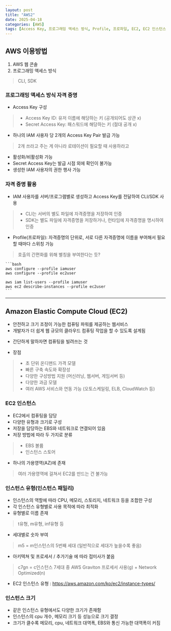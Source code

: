 ```yaml
---
layout: post
title: "AWS2"
date: 2025-04-18
categories: [AWS]
tags: [Access Key, 프로그래밍 액세스 방식, Profile, 프로파일, EC2, EC2 인스턴스]
---
```

## AWS 이용방법
1. AWS 웹 콘솔
2. 프로그래밍 액세스 방식
> CLI, SDK  

### 프로그래밍 액세스 방식 자격 증명
- Access Key 구성  
> - Access Key ID: 유저 이름에 해당하는 키 (공개되어도 상관 x)  
> - Secret Access Key: 패스워드에 해당하는 키 (절대 공개 x)  
- 하나의 IAM 사용자 당 2개의 Access Key Pair 발급 가능
> 2개 쓰라고 주는 게 아니라 로테이션이 필요할 때 사용하라고  
- 활성화/비활성화 가능
- Secret Access Key는 발급 시점 외에 확인이 불가능
- 생성한 IAM 사용자의 권한 행사 가능

### 자격 증명 활용
- IAM 사용자를 서버/프로그램별로 생성하고 Access Key를 전달하여 CLI/SDK 사용
> - CLI는 서버의 별도 파일에 자격증명을 저장하여 인증  
> - SDK는 별도 파일에 자격증명을 저장하거나, 런타임에 자격증명을 명시하여 인증
- Profile(프로파일): 자격증명의 단위로, 서로 다른 자격증명에 이름을 부여해서 필요할 때마다 스위칭 가능
> 호출의 간편화를 위해 별칭을 부여한다는 듯?

    ```bash
    aws configure --profile iamuser
    aws configure --profile ec2user

    aws iam list-users --profile iamuser
    aws ec2 describe-instances --profile ec2user
    ```

------------------------------------------------------------



## Amazon Elastic Compute Cloud (EC2)
- 안전하고 크기 조정이 가능한 컴퓨팅 파워를 제공하는 웹서비스
- 개발자가 더 쉽게 웹 규모의 클라우드 컴퓨팅 작업을 할 수 있도록 설계됨
+ 간단하게 말하자면 컴퓨팅을 빌려쓰는 것  
- 장점
> - 초 단위 온디맨드 가격 모델  
> - 빠른 구축 속도와 확장성  
> - 다양한 구성방법 지원 (머신러닝, 웹서버, 게임서버 등)  
> - 다양한 과금 모델  
> - 여러 AWS 서비스와 연동 가능 (오토스케일링, ELB, CloudWatch 등)  

### EC2 인스턴스
- EC2에서 컴퓨팅을 담당
- 다양한 유형과 크기로 구성
- 저장을 담당하는 EBS와 네트워크로 연결되어 있음  
- 저장 방법에 따라 두 가지로 분류  
> - EBS 볼륨  
> - 인스턴스 스토어  
- 하나의 가용영역(AZ)에 존재
> 여러 가용영역에 걸쳐서 EC2를 만드는 건 불가능  

### 인스턴스 유형(인스턴스 패밀리)
- 인스턴스의 역할에 따라 CPU, 메모리, 스토리지, 네트워크 등을 조합한 구성
- 각 인스턴스 유형별로 사용 목적에 따라 최적화
- 유형별로 이름 존재
> t유형, m유형, inf유형 등  
- 세대별로 숫자 부여
> m5 = m인스턴스의 5번째 세대 (일반적으로 세대가 높을수록 좋음)  
- 아키텍쳐 및 프로세서 / 추가기술 에 따라 접미사가 붙음
> c7gn = c인스턴스 7세대 중 AWS Graviton 프로세서 사용(g) + Network Optimized(n)  

- EC2 인스턴스 유형 : <a href="https://aws.amazon.com/ko/ec2/instance-types/" target="_blank">https://aws.amazon.com/ko/ec2/instance-types/</a>

### 인스턴스 크기
- 같은 인스턴스 유형에서도 다양한 크기가 존재함
- 인스턴스의 cpu 개수, 메모리 크기 등 성능으로 크기 결정
- 크기가 클수록 메모리, cpu, 네트워크 대역폭, EBS와 통신 가능한 대역폭이 커짐
